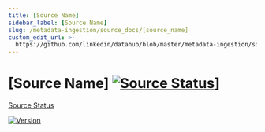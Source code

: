 ```yaml
---
title: [Source Name]
sidebar_label: [Source Name]
slug: /metadata-ingestion/source_docs/[source_name]
custom_edit_url: >-
  https://github.com/linkedin/datahub/blob/master/metadata-ingestion/source_docs/[source_name].md
---
```

# [Source Name] [![Source Status](https://img.shields.io/badge/source%20status-certified-success)](https://github.com/linkedin/datahub/releases/latest)]

[Source Status](https://img.shields.io/badge/source%20status-certified-success)

[![Version](https://img.shields.io/github/v/release/linkedin/datahub?include_prereleases)](https://github.com/linkedin/datahub/releases/latest)